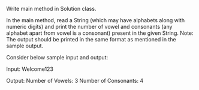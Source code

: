 Write main method in Solution class.

In the main method, read a String (which may have alphabets along with numeric digits) and print the number of vowel and consonants (any alphabet apart from vowel is a consonant) present in the given String.
Note: The output should be printed in the same format as mentioned in the sample output.

Consider below sample input and output:

Input:
Welcome123

Output:
Number of Vowels: 3
Number of Consonants: 4
